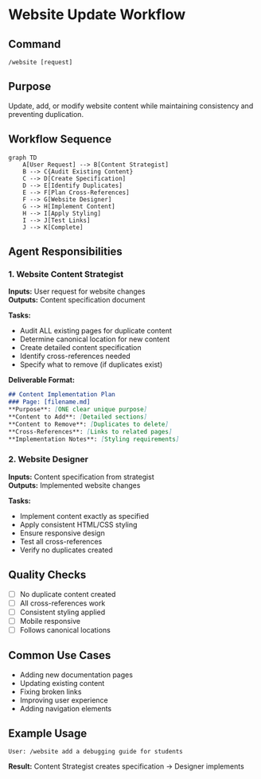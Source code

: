 # Website Update Workflow

## Command
`/website [request]`

## Purpose
Update, add, or modify website content while maintaining consistency and preventing duplication.

## Workflow Sequence
```mermaid
graph TD
    A[User Request] --> B[Content Strategist]
    B --> C{Audit Existing Content}
    C --> D[Create Specification]
    D --> E[Identify Duplicates]
    E --> F[Plan Cross-References]
    F --> G[Website Designer]
    G --> H[Implement Content]
    H --> I[Apply Styling]
    I --> J[Test Links]
    J --> K[Complete]
```

## Agent Responsibilities

### 1. Website Content Strategist
**Inputs:** User request for website changes  
**Outputs:** Content specification document

**Tasks:**
- Audit ALL existing pages for duplicate content
- Determine canonical location for new content
- Create detailed content specification
- Identify cross-references needed
- Specify what to remove (if duplicates exist)

**Deliverable Format:**
```markdown
## Content Implementation Plan
### Page: [filename.md]
**Purpose**: [ONE clear unique purpose]
**Content to Add**: [Detailed sections]
**Content to Remove**: [Duplicates to delete]
**Cross-References**: [Links to related pages]
**Implementation Notes**: [Styling requirements]
```

### 2. Website Designer
**Inputs:** Content specification from strategist  
**Outputs:** Implemented website changes

**Tasks:**
- Implement content exactly as specified
- Apply consistent HTML/CSS styling
- Ensure responsive design
- Test all cross-references
- Verify no duplicates created

## Quality Checks
- [ ] No duplicate content created
- [ ] All cross-references work
- [ ] Consistent styling applied
- [ ] Mobile responsive
- [ ] Follows canonical locations

## Common Use Cases
- Adding new documentation pages
- Updating existing content
- Fixing broken links
- Improving user experience
- Adding navigation elements

## Example Usage
```
User: /website add a debugging guide for students
```

**Result:** Content Strategist creates specification → Designer implements
